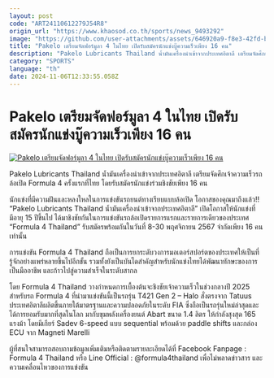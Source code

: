 ```yaml
---
layout: post
code: "ART24110612279J54R8"
origin_url: "https://www.khaosod.co.th/sports/news_9493292"
image: "https://github.com/user-attachments/assets/646920a9-f8e3-42fd-b16a-63445c2a5eeb"
title: "Pakelo เตรียมจัดฟอร์มูลา 4 ในไทย เปิดรับสมัครนักแข่งบู๊ความเร็วเพียง 16 คน"
description: "Pakelo Lubricants Thailand น้ำมันเครื่องนำเข้าจากประเทศอิตาลี เตรียมจัดศึกเจ้าความเร็วรถล้อเปิด Formula 4 ครั้งแรกที่ไทย โดยรับสมัครนักแข่งเพียง 16 คน"
category: "SPORTS"
language: "th"
date: 2024-11-06T12:33:55.058Z
---
```


# Pakelo เตรียมจัดฟอร์มูลา 4 ในไทย เปิดรับสมัครนักแข่งบู๊ความเร็วเพียง 16 คน

[![Pakelo เตรียมจัดฟอร์มูลา 4 ในไทย เปิดรับสมัครนักแข่งบู๊ความเร็วเพียง 16 คน](https://www.khaosod.co.th/wpapp/uploads/2024/11/Pakelo.jpg "Pakelo เตรียมจัดฟอร์มูลา 4 ในไทย เปิดรับสมัครนักแข่งบู๊ความเร็วเพียง 16 คน")](https://www.khaosod.co.th/wpapp/uploads/2024/11/Pakelo.jpg)

Pakelo Lubricants Thailand น้ำมันเครื่องนำเข้าจากประเทศอิตาลี เตรียมจัดศึกเจ้าความเร็วรถล้อเปิด Formula 4 ครั้งแรกที่ไทย โดยรับสมัครนักแข่งร่วมชิงชัยเพียง 16 คน

นักแข่งที่มีความฝันและหลงใหลในการแข่งขันรถยนต์ทางเรียบแบบล้อเปิด โอกาสของคุณมาถึงแล้ว!! “Pakelo Lubricants Thailand น้ำมันเครื่องนำเข้าจากประเทศอิตาลี” เปิดโอกาสให้นักแข่งที่มีอายุ 15 ปีขึ้นไป ได้มาชิงชัยกันในการแข่งขันรถล้อเปิดรายการแรกและรายการเดียวของประเทศ “Formula 4 Thailand” รับสมัครพร้อมกันในวันที่ 8-30 พฤศจิกายน 2567 จำกัดเพียง 16 คนเท่านั้น

การแข่งขัน Formula 4 Thailand ถือเป็นการยกระดับวงการมอเตอร์สปอร์ตของประเทศให้เป็นที่รู้จักอย่างแพร่หลายขึ้นไปอีกขั้น รวมทั้งยังเป็นบันไดสำคัญสำหรับนักแข่งไทยได้พัฒนาทักษะของการเป็นมืออาชีพ และก้าวไปสู่ความสำเร็จในระดับสากล

โดย Formula 4 Thailand วางกำหนดการเบื้องต้นจะชิงชัยเจ้าความเร็วในช่วงกลางปี 2025 สำหรับรถ Formula 4 ที่นำมาแข่งขันนี้เป็นรถรุ่น T421 Gen 2 – Halo สั่งตรงจาก Tatuus ประเทศอิตาลีผลิตขึ้นภายใต้มาตรฐานและความปลอดภัยในระดับ FIA ซึ่งถือเป็นรถรุ่นใหม่ล่าสุดและได้การยอมรับมากที่สุดในโลก มากับขุมพลังเครื่องยนต์ Abart ขนาด 1.4 ลิตร ให้กำลังสุงสุด 165 แรงม้า โดยมีเกียร์ Sadev 6-speed แบบ sequential พร้อมด้วย paddle shifts และกล่อง ECU จาก Magneti Marelli

ผู้ที่สนใจสามารถสอบถามข้อมูลเพิ่มเติมหรือติดตามรายละเอียดได้ที่ Facebook Fanpage : Formula 4 Thailand หรือ Line Official : @formula4thailand เพื่อไม่พลาดข่าวสาร และความเคลื่อนไหวของการแข่งขัน